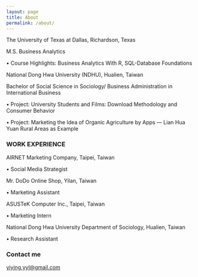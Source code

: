 ```yaml
---
layout: page
title: About
permalink: /about/
---
```


The University of Texas at Dallas, Richardson, Texas

M.S. Business Analytics

• Course Highlights: Business Analytics With R, SQL-Database Foundations

National Dong Hwa University (NDHU), Hualien, Taiwan

Bachelor of Social Science in Sociology/ Business Administration in International Business

• Project: University Students and Films: Download Methodology and Consumer Behavior

• Project: Marketing the Idea of Organic Agriculture by Apps — Lian Hua Yuan Rural Areas as Example

### WORK EXPERIENCE

AIRNET Marketing Company, Taipei, Taiwan 

• Social Media Strategist

Mr. DoDo Online Shop, Yilan, Taiwan

• Marketing Assistant

ASUSTeK Computer Inc., Taipei, Taiwan

• Marketing Intern

National Dong Hwa University Department of Sociology, Hualien, Taiwan

• Research Assistant

### Contact me

[yiying.yyl@gmail.com](mailto:email@domain.com)
